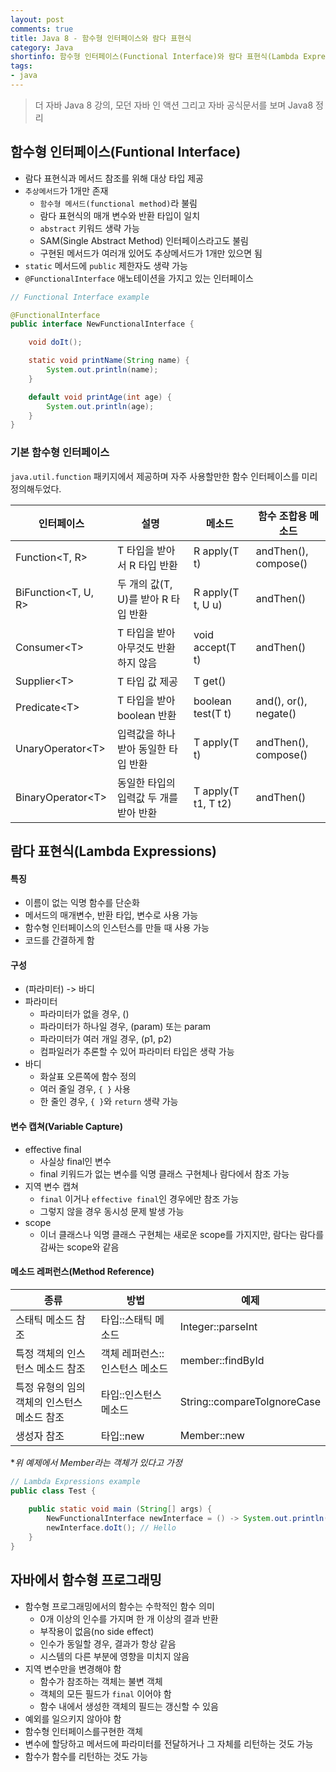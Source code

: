 ```yaml
---
layout: post
comments: true
title: Java 8 - 함수형 인터페이스와 람다 표현식
category: Java
shortinfo: 함수형 인터페이스(Functional Interface)와 람다 표현식(Lambda Expressions)  알아보기
tags:
- java
---
```





> 더 자바  Java 8 강의, 모던 자바 인 액션 그리고 자바 공식문서를 보며 Java8 정리



## 함수형 인터페이스(Funtional Interface)

- 람다 표현식과 메서드 참조를 위해 대상 타입 제공
- `추상메서드`가 1개만 존재
  - `함수형 메서드(functional method)`라 불림
  - 람다 표현식의 매개 변수와 반환 타입이 일치
  - `abstract` 키워드 생략 가능
  - SAM(Single Abstract Method) 인터페이스라고도 불림
  - 구현된 메서드가 여러개 있어도 추상메서드가 1개만 있으면 됨
- `static` 메서드에 `public` 제한자도 생략 가능
- `@FunctionalInterface` 애노테이션을 가지고 있는 인터페이스

```java
// Functional Interface example

@FunctionalInterface
public interface NewFunctionalInterface {

    void doIt();

    static void printName(String name) {
        System.out.println(name);
    }

    default void printAge(int age) {
        System.out.println(age);
    }
}
```



### 기본 함수형 인터페이스

`java.util.function` 패키지에서 제공하며 자주 사용할만한 함수 인터페이스를 미리 정의해두었다. 

| 인터페이스     | 설명                        | 메소드       | 함수 조합용 메소드   |
| -------------- | --------------------------- | ------------ | -------------------- |
| Function<T, R> | T 타입을 받아서 R 타입 반환 | R apply(T t) | andThen(), compose() |
|BiFunction<T, U, R>|두 개의 값(T, U)를 받아 R 타입 반환|R apply(T t, U u)|andThen()|
|Consumer\<T>|T 타입을 받아 아무것도 반환하지 않음|void accept(T t)|andThen()|
|Supplier\<T>|T 타입 값 제공|T get()||
|Predicate\<T>|T 타입을 받아 boolean 반환|boolean test(T t)|and(), or(), negate()|
|UnaryOperator\<T>|입력값을 하나 받아 동일한 타입 반환|T apply(T t)|andThen(), compose()|
|BinaryOperator\<T>|동일한 타입의 입력값 두 개를 받아 반환|T apply(T t1, T t2)|andThen()|



## 람다 표현식(Lambda Expressions)

#### 특징

- 이름이 없는 익명 함수를 단순화
- 메서드의 매개변수, 반환 타입, 변수로 사용 가능
- 함수형 인터페이스의 인스턴스를 만들 때 사용 가능
- 코드를 간결하게 함

#### 구성

- (파라미터) -> 바디
- 파라미터
  - 파라미터가 없을 경우, ()
  - 파라미터가 하나일 경우, (param) 또는 param
  - 파라미터가 여러 개일 경우, (p1, p2)
  - 컴파일러가 추론할 수 있어 파라미터 타입은 생략 가능
- 바디
  - 화살표 오른쪽에 함수 정의
  - 여러 줄일 경우,  `{ }` 사용
  - 한 줄인 경우, `{ }`와 `return`  생략 가능

#### 변수 캡쳐(Variable Capture)

- effective final
  - 사실상 final인 변수
  - final 키워드가 없는 변수를 익명 클래스 구현체나 람다에서 참조 가능
- 지역 변수 캡쳐
  - `final` 이거나 `effective final`인 경우에만 참조 가능
  - 그렇지 않을 경우 동시성 문제 발생 가능
- scope
  - 이너 클래스나 익명 클래스 구현체는 새로운 scope를 가지지만, 람다는 람다를 감싸는 scope와 같음

#### 메소드 레퍼런스(Method Reference)

| 종류                                         | 방법                           | 예제                        |
| -------------------------------------------- | ------------------------------ | --------------------------- |
| 스태틱 메소드 참조                           | 타입::스태틱 메소드            | Integer::parseInt           |
| 특정 객체의 인스턴스 메소드 참조             | 객체 레퍼런스::인스턴스 메소드 | member::findById            |
| 특정 유형의 임의 객체의 인스턴스 메소드 참조 | 타입::인스턴스 메소드          | String::compareToIgnoreCase |
| 생성자 참조                                  | 타입::new                      | Member::new                 |

**위 예제에서 Member라는 객체가 있다고 가정*



```java
// Lambda Expressions example
public class Test {
    
    public static void main (String[] args) {
        NewFunctionalInterface newInterface = () -> System.out.println("Hello");
        newInterface.doIt(); // Hello
    }
}
```



## 자바에서 함수형 프로그래밍

- 함수형 프로그래밍에서의 함수는 수학적인 함수 의미
  - 0개 이상의 인수를 가지며 한 개 이상의 결과 반환
  - 부작용이 없음(no side effect)
  - 인수가 동일할 경우, 결과가 항상 같음
  - 시스템의 다른 부분에 영향을 미치지 않음
- 지역 변수만을 변경해야 함
  - 함수가 참조하는 객체는 불변 객체
  - 객체의 모든 필드가 `final` 이어야 함
  - 함수 내에서 생성한 객체의 필드는 갱신할 수 있음
- 예외를 일으키지 않아야 함
- 함수형 인터페이스를구현한 객체
- 변수에 할당하고 메서드에 파라미터를 전달하거나 그 자체를 리턴하는 것도 가능
- 함수가 함수를 리턴하는 것도 가능

  